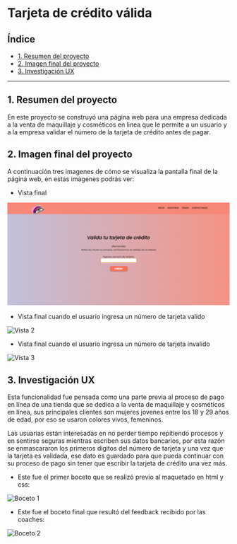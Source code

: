 # Tarjeta de crédito válida

## Índice

* [1. Resumen del proyecto](#2-resumen-del-proyecto)
* [2. Imagen final del proyecto](#3-objetivos-de-aprendizaje)
* [3. Investigación UX](#4-consideraciones-generales)

***

## 1. Resumen del proyecto

En este proyecto se construyó una página web para una empresa dedicada a la venta de maquillaje y cosméticos en linea que le permite a un usuario y a la empresa validar el número de la tarjeta de crédito antes de pagar.

## 2. Imagen final del proyecto

A continuación tres imagenes de cómo se visualiza la pantalla final de la página web, en estas imagenes podrás ver:

* Vista final

![Vista 1](https://raw.githubusercontent.com/Melissa-Bracamonte/CDMX012-card-validation/3062170e4a5b0bb75ef5c3c4664fcb3977c38c4e/Imagenes%20Readme/Card%20validation%20-%20vista1.png)

* Vista final cuando el usuario ingresa un número de tarjeta valido

![Vista 2]()

* Vista final cuando el usuario ingresa un número de tarjeta invalido

![Vista 3]()

## 3. Investigación UX

Esta funcionalidad fue pensada como una parte previa al proceso de pago en línea de una tienda que se dedica a la venta de maquillaje y cosméticos en línea, sus principales clientes son mujeres jovenes entre los 18 y 29 años de edad, por eso se usaron colores vivos, femeninos.

Las usuarias están interesadas en no perder tiempo repitiendo procesos y en sentirse seguras mientras escriben sus datos bancarios, por esta razón se enmascararon los primeros digitos del número de tarjeta y una vez que la tarjeta es validada, ese dato es guardado para que pueda continuar con su proceso de pago sin tener que escribir la tarjeta de crédito una vez más.

* Este fue el primer boceto que se realizó previo al maquetado en html y css:

![Boceto 1]()

* Este fue el boceto final que resultó del feedback recibido por las coaches:

![Boceto 2]()